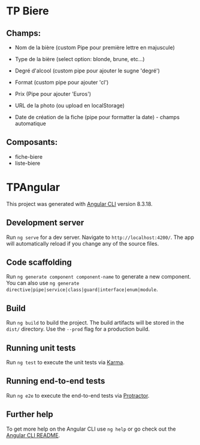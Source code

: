 # TP Biere

## Champs:
- Nom de la bière (custom Pipe pour première lettre en majuscule)
- Type de la bière (select option: blonde, brune, etc...)
- Degré d'alcool (custom pipe pour ajouter le sugne 'degré')
- Format (custom pipe pour ajouter 'cl')
- Prix (Pipe pour ajouter 'Euros')
- URL de la photo (ou upload en localStorage)

- Date de création de la fiche (pipe pour formatter la date) - champs automatique

## Composants:
- fiche-biere
- liste-biere



# TPAngular

This project was generated with [Angular CLI](https://github.com/angular/angular-cli) version 8.3.18.

## Development server

Run `ng serve` for a dev server. Navigate to `http://localhost:4200/`. The app will automatically reload if you change any of the source files.

## Code scaffolding

Run `ng generate component component-name` to generate a new component. You can also use `ng generate directive|pipe|service|class|guard|interface|enum|module`.

## Build

Run `ng build` to build the project. The build artifacts will be stored in the `dist/` directory. Use the `--prod` flag for a production build.

## Running unit tests

Run `ng test` to execute the unit tests via [Karma](https://karma-runner.github.io).

## Running end-to-end tests

Run `ng e2e` to execute the end-to-end tests via [Protractor](http://www.protractortest.org/).

## Further help

To get more help on the Angular CLI use `ng help` or go check out the [Angular CLI README](https://github.com/angular/angular-cli/blob/master/README.md).
